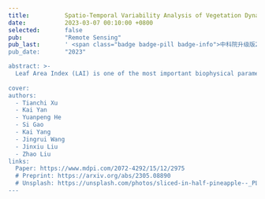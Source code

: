 ```yaml
---
title:          Spatio-Temporal Variability Analysis of Vegetation Dynamics in China from 2000 to 2022
date:           2023-03-07 00:10:00 +0800
selected:       false
pub:            "Remote Sensing"
pub_last:       ' <span class="badge badge-pill badge-info">中科院升级版2区</span> 
pub_date:       "2023"

abstract: >-
  Leaf Area Index (LAI) is one of the most important biophysical parameters of vegetation, and its dynamic changes can be used as a reflective indicator and differentiation basis of vegetation function. In this study, a VCA–MLC (Vertex Component Analysis–Maximum Likelihood Classification) algorithm is proposed from the perspective of multi-temporal satellite LAI image classification to monitor and quantify the spatial and temporal variability of vegetation dynamics in China since 2000. The algorithm extracts the vegetation endmembers from 46 multi-temporal images of MODIS LAI in 2011 without the aid of other a priori knowledge and uses the maximum likelihood classification method to select the categories that satisfy the requirements of the number of missing periods, absolute distance, and relative distance for the rest pixels to be classified, ultimately dividing the vegetation area of China into 10 vegetation zones called China Vegetation Functional Zones (CVFZ). CVFZ outperforms MCD12Q1 and CLCD land cover datasets in the overall differentiation of vegetation functions and can be used synergistically with other land cover datasets.
  
cover:       
authors:
  - Tianchi Xu
  - Kai Yan
  - Yuanpeng He
  - Si Gao
  - Kai Yang
  - Jingrui Wang
  - Jinxiu Liu
  - Zhao Liu
links:
  Paper: https://www.mdpi.com/2072-4292/15/12/2975
  # Preprint: https://arxiv.org/abs/2305.08890
  # Unsplash: https://unsplash.com/photos/sliced-in-half-pineapple--_PLJZmHZzk
---
```

